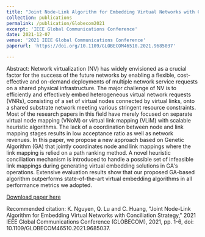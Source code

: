 ```yaml
---
title: "Joint Node-Link Algorithm for Embedding Virtual Networks with Conciliation Strategy"
collection: publications
permalink: /publication/Globecom2021
excerpt: 'IEEE Global Communications Conference'
date: 2021-12-07
venue: '2021 IEEE Global Communications Conference'
paperurl: 'https://doi.org/10.1109/GLOBECOM46510.2021.9685037'

---
```

Abstract: 
Network virtualization (NV) has widely envisioned as a crucial factor for the success of the future networks by enabling a flexible, cost-effective and on-demand deployments of multiple network service requests on a shared physical infrastructure. The major challenge of NV is to efficiently and effectively embed heterogeneous virtual network requests (VNRs), consisting of a set of virtual nodes connected by virtual links, onto a shared substrate network meeting various stringent resource constraints. Most of the research papers in this field have merely focused on separate virtual node mapping (VNoM) or virtual link mapping (VLiM) with scalable heuristic algorithms. The lack of a coordination between node and link mapping stages results in low acceptance ratio as well as network revenues. In this paper, we propose a new approach based on Genetic Algorithm (GA) that jointly coordinates node and link mappings where the link mapping is relied on a path ranking method. A novel heuristic conciliation mechanism is introduced to handle a possible set of infeasible link mappings during generating virtual embedding solutions in GA's operations. Extensive evaluation results show that our proposed GA-based algorithm outperforms state-of-the-art virtual embedding algorithms in all performance metrics we adopted.

[Download paper here](https://doi.org/10.1109/GLOBECOM46510.2021.9685037) 

Recommended citation: K. Nguyen, Q. Lu and C. Huang, "Joint Node-Link Algorithm for Embedding Virtual Networks with Conciliation Strategy," 2021 IEEE Global Communications Conference (GLOBECOM), 2021, pp. 1-6, doi: 10.1109/GLOBECOM46510.2021.9685037.
